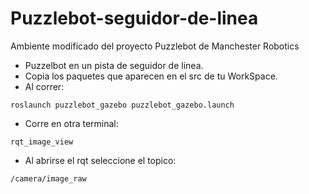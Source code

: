 # Puzzlebot-seguidor-de-linea
Ambiente modificado del proyecto Puzzlebot de Manchester Robotics
- Puzzelbot en un pista de seguidor de linea.
- Copia los paquetes que aparecen en el src de tu WorkSpace.
- Al correr:
```
roslaunch puzzlebot_gazebo puzzlebot_gazebo.launch
```
- Corre en otra terminal:
```
rqt_image_view
```
- Al abrirse el rqt seleccione el topico:
```
/camera/image_raw
```
